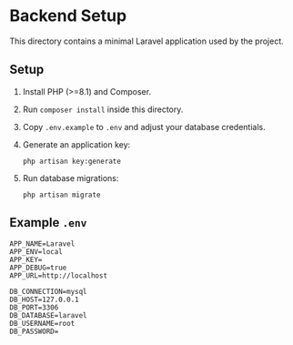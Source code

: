 # Backend Setup

This directory contains a minimal Laravel application used by the project.

## Setup

1. Install PHP (>=8.1) and Composer.
2. Run `composer install` inside this directory.
3. Copy `.env.example` to `.env` and adjust your database credentials.
4. Generate an application key:

   ```
   php artisan key:generate
   ```

5. Run database migrations:

   ```
   php artisan migrate
   ```

## Example `.env`

```env
APP_NAME=Laravel
APP_ENV=local
APP_KEY=
APP_DEBUG=true
APP_URL=http://localhost

DB_CONNECTION=mysql
DB_HOST=127.0.0.1
DB_PORT=3306
DB_DATABASE=laravel
DB_USERNAME=root
DB_PASSWORD=
```
